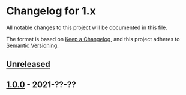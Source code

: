 # Changelog for 1.x

All notable changes to this project will be documented in this file.

The format is based on [Keep a Changelog](https://keepachangelog.com/en/1.0.0/),
and this project adheres to
[Semantic Versioning](https://semver.org/spec/v2.0.0.html).

## [Unreleased]

## [1.0.0] - 2021-??-??

[Unreleased]: https://github.com/zexbre/spam-protect/compare/v1.0.0...1.x
[1.0.0]: https://github.com/zexbre/spam-protect/compare/v0.1.0...v1.0.0
